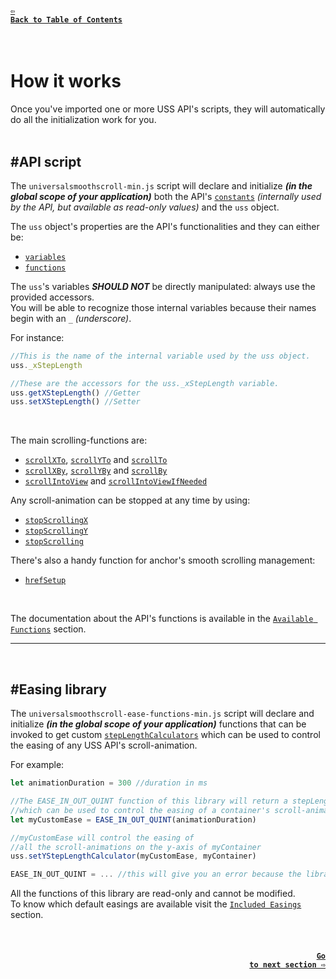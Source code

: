 #### <a href = "https://github.com/CristianDavideConte/universalSmoothScroll#table-of-contents"><code>&#8678; Back to Table of Contents</code></a>
<br/>

# How it works
Once you've imported one or more USS API's scripts, they will automatically do all the initialization work for you. <br/>
<br/>
## \#API script 
The `universalsmoothscroll-min.js` script will declare and initialize ***(in the global scope of your application)*** both the API's [`constants`](./ConstantsAbout.md) _(internally used by the API, but available as read-only values)_ and the `uss` object. <br/>

The `uss` object's properties are the API's functionalities and they can either be: <br/>
* [`variables`](./VariablesAbout.md)
* [`functions`](./FunctionsAbout.md) <br/>
  
The `uss`'s variables ***SHOULD NOT*** be directly manipulated: always use the provided accessors.<br/>
You will be able to recognize those internal variables because their names begin with an `_` _(underscore)_. <br/>

For instance:
```javascript
//This is the name of the internal variable used by the uss object.
uss._xStepLength

//These are the accessors for the uss._xStepLength variable.
uss.getXStepLength() //Getter
uss.setXStepLength() //Setter
```
<br/>

The main scrolling-functions are:
* [`scrollXTo`](./FunctionsAbout.md#scrollXToFun),  [`scrollYTo`](./FunctionsAbout.md#scrollYToFun) and [`scrollTo`](./FunctionsAbout.md#scrollToFun)
* [`scrollXBy`](./FunctionsAbout.md#scrollXByFun),  [`scrollYBy`](./FunctionsAbout.md#scrollYByFun) and [`scrollBy`](./FunctionsAbout.md#scrollByFun)
* [`scrollIntoView`](./FunctionsAbout.md#scrollIntoViewFun) and [`scrollIntoViewIfNeeded`](./FunctionsAbout.md#scrollIntoViewIfNeededFun) <br/>

Any scroll-animation can be stopped at any time by using:
* [`stopScrollingX`](./FunctionsAbout.md#stopScrollingXFun)
* [`stopScrollingY`](./FunctionsAbout.md#stopScrollingYFun)
* [`stopScrolling`](./FunctionsAbout.md#stopScrollingFun)

There's also a handy function for anchor's smooth scrolling management:
* [`hrefSetup`](./FunctionsAbout.md#hrefSetupFun)

<br/>

The documentation about the API's functions is available in the [`Available Functions`](./FunctionsAbout.md) section. 

---
<br/>

## \#Easing library 
The `universalsmoothscroll-ease-functions-min.js` script will declare and initialize ***(in the global scope of your application)*** functions that can be invoked to get custom [`stepLengthCalculators`](./FAQ.md#q-what-is-a-steplengthcalculator-) which can be used to control the easing of any USS API's scroll-animation. <br/>

For example:
```javascript
let animationDuration = 300 //duration in ms

//The EASE_IN_OUT_QUINT function of this library will return a stepLengthCalculator
//which can be used to control the easing of a container's scroll-animations
let myCustomEase = EASE_IN_OUT_QUINT(animationDuration)  

//myCustomEase will control the easing of 
//all the scroll-animations on the y-axis of myContainer
uss.setYStepLengthCalculator(myCustomEase, myContainer)

EASE_IN_OUT_QUINT = ... //this will give you an error because the library is read-only
```

All the functions of this library are read-only and cannot be modified. <br/>
To know which default easings are available visit the [`Included Easings`](./EasingFunctions.md) section. 

<br/>

#### <p align="right"><a href = "./FunctionsAbout.md"><code>Go to next section &#8680;</code></a></p>
